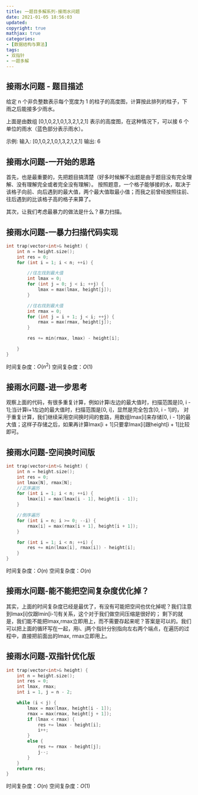 ```yaml
---
title: 一题目多解系列-接雨水问题
date: 2021-01-05 18:56:03
updated:
copyright: true
mathjax: true
categories:
- [数据结构与算法]
tags: 
- 双指针
- 一题多解
---
```


## 接雨水问题 - 题目描述

给定 n 个非负整数表示每个宽度为 1 的柱子的高度图，计算按此排列的柱子，下雨之后能接多少雨水。

上面是由数组 [0,1,0,2,1,0,1,3,2,1,2,1] 表示的高度图，在这种情况下，可以接 6 个单位的雨水（蓝色部分表示雨水）。

示例:
输入: [0,1,0,2,1,0,1,3,2,1,2,1]
输出: 6

## 接雨水问题-一开始的思路

首先，也是最重要的，先把题目搞清楚（好多时候解不出题是由于题目没有完全理解、没有理解完全或者完全没有理解）。
按照题意，一个格子能够接的水，取决于该格子向前、向后遇到的最大值，两个最大值取最小值；而我之前曾经按照往前、往后遇到的比该格子高的格子来算了。

其次，让我们考虑最暴力的做法是什么？暴力扫描。

## 接雨水问题-一暴力扫描代码实现

```cpp
int trap(vector<int>& height) {
    int n = height.size();
    int res = 0;
    for (int i = 1; i < n; ++i) {

        //往左找到最大值
        int lmax = 0;
        for (int j = 0; j < i; ++j) {
            lmax = max(lmax, height[j]);
        }

        //往右找到最大值
        int rmax = 0;
        for (int j = i + 1; j < i; ++j) {
            rmax = max(rmax, height[j]);
        }

        res += min(rmax, lmax) - height[i];

    }
}
```

时间复杂度：$O(n^2)$
空间复杂度：$O(1)$

## 接雨水问题-进一步思考

观察上面的代码，有很多重复计算，例如计算i左边的最大值时，扫描范围是[0, i - 1];当计算i+1左边的最大值时，扫描范围是[0, i]，显然是完全包含[0, i - 1]的，
对于重复计算，我们继续采用空间换时间的套路，用数组lmax[i]来存储[0, i - 1]的最大值；这样子存储之后，如果再计算lmax[i + 1]只要拿lmax[i]跟height[i + 1]比较即可。

## 接雨水问题-空间换时间版

```cpp
int trap(vector<int>& height) {
    int n = height.size();
    int res = 0;
    int lmax[N], rmax[N];
    //正序遍历
    for (int i = 1; i < n; ++i) {
        lmax[i] = max(lmax[i - 1], height[i - 1]);
    }

    //倒序遍历 
    for (int i = n; i >= 0; --i) {
        rmax[i] = max(rmax[i + 1], height[i + 1]);
    }

    for (int i = 1; i < n; ++i) {
        res += min(lmax[i], rmax[i]) - height[i];
    }
}
```

时间复杂度：$O(n)$
空间复杂度：$O(n)$

## 接雨水问题-能不能把空间复杂度优化掉？

其实，上面的时间复杂度已经是最优了，有没有可能把空间也优化掉呢？我们注意到lmax[i]仅跟lmin[i-1]有关系，这个对于我们做空间压缩是很好的；
剩下的就是，我们能不能把lmax,rmax立即用上，而不需要存起来呢？答案是可以的。我们可以把上面的循环写在一起，用i、j两个指针分别指向左右两个端点，在遍历的过程中，直接把前面出的lmax, rmax立即用上。

## 接雨水问题-双指针优化版

```cpp
int trap(vector<int>& height) {
    int n = height.size();
    int res = 0;
    int lmax, rmax;
    int i = 1, j = n - 2;

    while (i < j) {
        lmax = max(lmax, height[i - 1]);
        rmax = max(rmax, height[j + 1]);
        if (lmax < rmax) {
            res += lmax - height[i];
            i++;
        }
        else {
            res += rmax - height[j];
            j--;
        }
    }
    return res;
}
```

时间复杂度：$O(n)$
空间复杂度：$O(1)$
